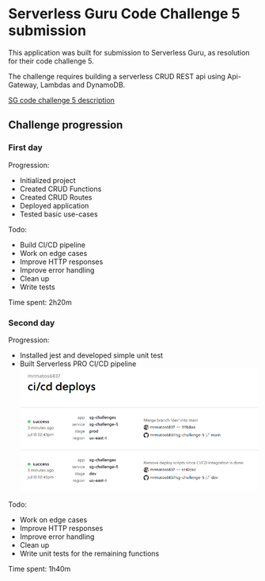 # Serverless Guru Code Challenge 5 submission

This application was built for submission to Serverless Guru, as resolution for their code challenge 5.

The challenge requires building a serverless CRUD REST api using Api-Gateway, Lambdas and DynamoDB.

[SG code challenge 5 description](challenge-description)

## Challenge progression

### First day

Progression:

- Initialized project
- Created CRUD Functions
- Created CRUD Routes
- Deployed application
- Tested basic use-cases

Todo:

- Build CI/CD pipeline
- Work on edge cases
- Improve HTTP responses
- Improve error handling
- Clean up
- Write tests

Time spent: 2h20m

### Second day

Progression:

- Installed jest and developed simple unit test
- Built Serverless PRO CI/CD pipeline
  ![CI/CD pipeline](./sls-cicd.png)

Todo:

- Work on edge cases
- Improve HTTP responses
- Improve error handling
- Clean up
- Write unit tests for the remaining functions

Time spent: 1h40m
